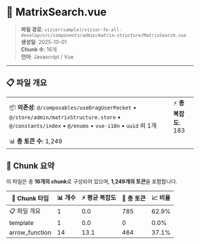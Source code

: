 # 📄 MatrixSearch.vue

> **파일 경로**: `vizier(sample)/vizier-fe-all-develop/src/components/admin/matrix-structure/MatrixSearch.vue`  
> **생성일**: 2025-10-01  
> **Chunk 수**: 16개  
> **언어**: Javascript / Vue
---


## 📋 파일 개요

| | |
|--|--|
| 📦 **의존성**: `@/composables/useDragUserPocket` • `@/store/admin/matrixStructure.store` • `@/constants/index` • `@/enums` • `vue-i18n` • `uuid` 외 1개 | ⚡ **총 복잡도**: 183 |
| 📊 **총 토큰 수**: 1,249 |  |






## 🧩 Chunk 요약

이 파일은 총 **16개의 chunk**로 구성되어 있으며, **1,249개의 토큰**을 포함합니다.

| 🧩 Chunk 타입 | 📊 개수 | ⚡ 평균 복잡도 | 📝 총 토큰 | 📈 비율 |
|---------------|--------|-------------|----------|--------|
| 📋 파일 개요 | 1 | 0.0 | 785 | 62.9% |
| template | 1 | 0.0 | 0 | 0.0% |
| arrow_function | 14 | 13.1 | 464 | 37.1% |

